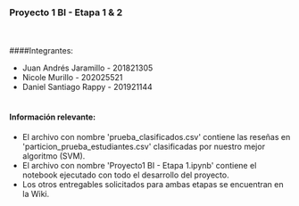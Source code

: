 ### Proyecto 1 BI - Etapa 1 & 2
<br><br>
####Integrantes:
- Juan Andrés Jaramillo - 201821305
- Nicole Murillo - 202025521
- Daniel Santiago Rappy - 201921144
<br><br>
#### Información relevante:

- El archivo con nombre 'prueba_clasificados.csv' contiene las reseñas en 'particion_prueba_estudiantes.csv' clasificadas por nuestro mejor algoritmo (SVM).
- El archivo con nombre 'Proyecto1 BI - Etapa 1.ipynb' contiene el notebook ejecutado con todo el desarrollo del proyecto.
- Los otros entregables solicitados para ambas etapas se encuentran en la Wiki.

